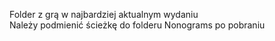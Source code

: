 Folder z grą w najbardziej aktualnym wydaniu\
Należy podmienić ścieżkę do folderu Nonograms po pobraniu
